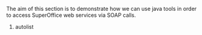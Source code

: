 <properties date="2016-06-24"
SortOrder="6"
/>

The aim of this section is to demonstrate how we can use java tools in order to access SuperOffice web services via SOAP calls.

1. autolist
